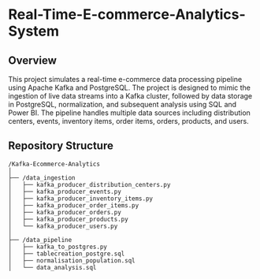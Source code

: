 # Real-Time-E-commerce-Analytics-System

## Overview
This project simulates a real-time e-commerce data processing pipeline using Apache Kafka and PostgreSQL. The project is designed to mimic the ingestion of live data streams into a Kafka cluster, followed by data storage in PostgreSQL, normalization, and subsequent analysis using SQL and Power BI. The pipeline handles multiple data sources including distribution centers, events, inventory items, order items, orders, products, and users.

## Repository Structure

```plaintext
/Kafka-Ecommerce-Analytics
│
├── /data_ingestion
│   ├── kafka_producer_distribution_centers.py
│   ├── kafka_producer_events.py
│   ├── kafka_producer_inventory_items.py
│   ├── kafka_producer_order_items.py
│   ├── kafka_producer_orders.py
│   ├── kafka_producer_products.py
│   └── kafka_producer_users.py
│
├── /data_pipeline
│   ├── kafka_to_postgres.py
│   ├── tablecreation_postgre.sql
│   ├── normalisation_population.sql
│   └── data_analysis.sql
